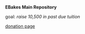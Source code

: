**EBakes Main Repository**

goal: *raise 10,500 in past due tuition*

[donation page](https://www.streamlabs.com/ebakes)

